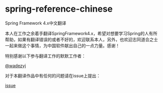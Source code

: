 # spring-reference-chinese
Spring Framework 4.x中文翻译

本人在工作之余着手翻译SpringFramework4.x，希望对想要学习Spring的人有所帮助，如果有翻译错误的或者不好的，欢迎联系本人，另外，也欢迎志同道合之士一起来做这个事情，为中国软件献出自己的一点力量。感谢！

特别感谢以下参与翻译工作的默默工作者：

[@wadezyj](https://github.com/wadezyj)

对于本翻译作品中有任何的问题请在issue上提出：

[issue](https://github.com/sunrh/spring-reference-chinese/issues)
